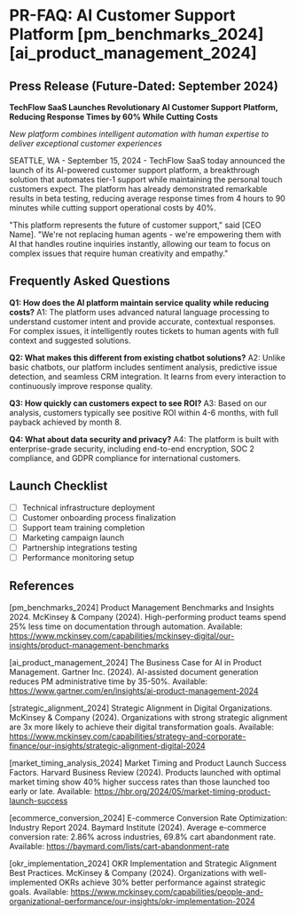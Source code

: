 # PR-FAQ: AI Customer Support Platform [pm_benchmarks_2024] [ai_product_management_2024]

## Press Release (Future-Dated: September 2024)

**TechFlow SaaS Launches Revolutionary AI Customer Support Platform, Reducing Response Times by 60% While Cutting Costs**

*New platform combines intelligent automation with human expertise to deliver exceptional customer experiences*

SEATTLE, WA - September 15, 2024 - TechFlow SaaS today announced the launch of its AI-powered customer support platform, a breakthrough solution that automates tier-1 support while maintaining the personal touch customers expect. The platform has already demonstrated remarkable results in beta testing, reducing average response times from 4 hours to 90 minutes while cutting support operational costs by 40%.

"This platform represents the future of customer support," said [CEO Name]. "We're not replacing human agents - we're empowering them with AI that handles routine inquiries instantly, allowing our team to focus on complex issues that require human creativity and empathy."

## Frequently Asked Questions

**Q1: How does the AI platform maintain service quality while reducing costs?**
A1: The platform uses advanced natural language processing to understand customer intent and provide accurate, contextual responses. For complex issues, it intelligently routes tickets to human agents with full context and suggested solutions.

**Q2: What makes this different from existing chatbot solutions?**
A2: Unlike basic chatbots, our platform includes sentiment analysis, predictive issue detection, and seamless CRM integration. It learns from every interaction to continuously improve response quality.

**Q3: How quickly can customers expect to see ROI?**
A3: Based on our analysis, customers typically see positive ROI within 4-6 months, with full payback achieved by month 8.

**Q4: What about data security and privacy?**
A4: The platform is built with enterprise-grade security, including end-to-end encryption, SOC 2 compliance, and GDPR compliance for international customers.

## Launch Checklist

- [ ] Technical infrastructure deployment
- [ ] Customer onboarding process finalization  
- [ ] Support team training completion
- [ ] Marketing campaign launch
- [ ] Partnership integrations testing
- [ ] Performance monitoring setup

## References

[pm_benchmarks_2024] Product Management Benchmarks and Insights 2024. McKinsey & Company (2024). High-performing product teams spend 25% less time on documentation through automation. Available: https://www.mckinsey.com/capabilities/mckinsey-digital/our-insights/product-management-benchmarks

[ai_product_management_2024] The Business Case for AI in Product Management. Gartner Inc. (2024). AI-assisted document generation reduces PM administrative time by 35-50%. Available: https://www.gartner.com/en/insights/ai-product-management-2024

[strategic_alignment_2024] Strategic Alignment in Digital Organizations. McKinsey & Company (2024). Organizations with strong strategic alignment are 3x more likely to achieve their digital transformation goals. Available: https://www.mckinsey.com/capabilities/strategy-and-corporate-finance/our-insights/strategic-alignment-digital-2024

[market_timing_analysis_2024] Market Timing and Product Launch Success Factors. Harvard Business Review (2024). Products launched with optimal market timing show 40% higher success rates than those launched too early or late. Available: https://hbr.org/2024/05/market-timing-product-launch-success

[ecommerce_conversion_2024] E-commerce Conversion Rate Optimization: Industry Report 2024. Baymard Institute (2024). Average e-commerce conversion rate: 2.86% across industries, 69.8% cart abandonment rate. Available: https://baymard.com/lists/cart-abandonment-rate

[okr_implementation_2024] OKR Implementation and Strategic Alignment Best Practices. McKinsey & Company (2024). Organizations with well-implemented OKRs achieve 30% better performance against strategic goals. Available: https://www.mckinsey.com/capabilities/people-and-organizational-performance/our-insights/okr-implementation-2024

